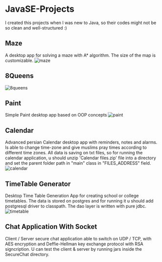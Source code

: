 # JavaSE-Projects
I created this projects when I was new to Java, so their codes might not be so clean and well-structured :)


## Maze
A desktop app for solving a maze with A* algorithm. The size of the map is customizable.
![maze](https://github.com/meysam-amini/JavaSE-Projects/assets/59673699/8b3eae28-bab0-419f-bf1d-a93ff1343b04)

## 8Queens
![8queens](https://github.com/meysam-amini/JavaSE-Projects/assets/59673699/8908e610-55af-4ad6-b2a5-12c8f48c2a44)


## Paint
Simple Paint desktop app based on OOP concepts
![paint](https://github.com/meysam-amini/JavaSE-Projects/assets/59673699/af26f3f9-e4ca-413a-a900-5b304f87c055)



## Calendar
Advanced persian Calendar desktop app with reminders, notes and alarms. Is able to change time-zone and give muslims pray times according to different time zones. All data is saving on txt files, so for running the calendar application, u should unzip 'Calendar files.zip' file into a directory and set the parent folder path in "main" class in "FILES_ADDRESS" field.
![calendar](https://github.com/meysam-amini/JavaSE-Projects/assets/59673699/27d3351b-9fb1-4ca1-bf9b-3a31c01304b9)



## TimeTable Generator
Desktop Time Table Generation App for creating school or college timetables. The data is stored on postgres and for running it u should add postgresql driver to classpath. The dao layer is written with pure jdbc.
![timetable](https://file.io/LZIropfHujdk)


## Chat Application With Socket
Client / Server secure chat application able to switch on UDP / TCP, with AES encryption and Deffie-Hellman
key exchange protocol with RSA signcription. U can test the client & server by running jars inside the SecureChat directory.


